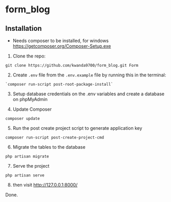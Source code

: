 # form_blog

## Installation

* Needs composer to be installed, for windows
 https://getcomposer.org/Composer-Setup.exe

1) Clone the repo:
```
git clone https://github.com/kwanda9700/form_blog.git Form
```

2) Create `.env` file from the `.env.example` file by running this in the terminal:
```
`composer run-script post-root-package-install`
```

3) Setup database credentials on the .env variables and create a database on phpMyAdmin

4) Update Composer
``` 
composer update
```

5) Run the post create project script to generate application key
```
composer run-script post-create-project-cmd
```

6) Migrate the tables to the database
```
php artisan migrate
```

7) Serve the project
```
php artisan serve
```

8) then visit http://127.0.0.1:8000/

Done.

